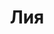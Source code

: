 ---
title: "Лия"
description: "Я шикарная брюнетка с загорелой бархатной кожей, большой грудью, упругой попкой и мягкими губами, которые наверняка понравятся мужчине. Свою идеальную фигуру я умело украшаю изящными кружевами белья, при этом умею его сексуально с себя снять. Такие красивые девушки эскорт, как я, созданы для искушения.

Я люблю спорт, отдых в жарких странах, секс и обзаводится новыми знакомствами. Со мной есть о чем поговорить, ведь я работаю не только над своим телом, но и над образованием. 
Чтобы снять девушку эскорт, свяжись с менеджером нашего агентства. Он учтет ваши пожелания и поможет организовать встречу.  "
Price: "От 1000$"
height: "168"
weight: "51"
age: "21"
folder: lia
mainImage: 1.webp
images:
  - 2.webp
  - 3.webp
---